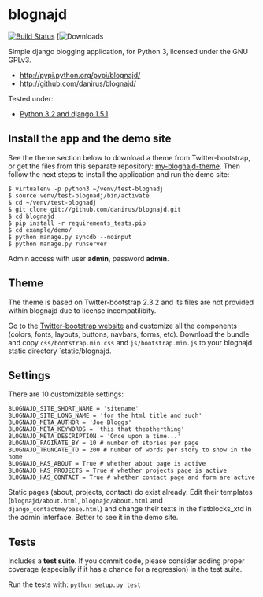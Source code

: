 # blognajd

[![Build Status](https://travis-ci.org/danirus/blognajd.png)](https://travis-ci.org/danirus/blognajd) [![Downloads](https://pypi.python.org/pypi/blognajd)

Simple django blogging application, for Python 3, licensed under the GNU GPLv3.

* http://pypi.python.org/pypi/blognajd/
* http://github.com/danirus/blognajd/

Tested under:

* [Python 3.2 and django 1.5.1](http://buildbot.danir.us/builders/blognajd-py32dj15)


## Install the app and the demo site

See the theme section below to download a theme from Twitter-bootstrap, or get the files from this separate repository: [my-blognajd-theme](https://github.com/danirus/my-blognajd-theme). Then follow the next steps to install the application and run the demo site:

    $ virtualenv -p python3 ~/venv/test-blognadj
    $ source venv/test-blognadj/bin/activate
    $ cd ~/venv/test-blognadj
    $ git clone git://github.com/danirus/blognajd.git
    $ cd blognajd
    $ pip install -r requirements_tests.pip
    $ cd example/demo/
    $ python manage.py syncdb --noinput
    $ python manage.py runserver

Admin access with user **admin**, password **admin**.


## Theme

The theme is based on Twitter-bootstrap 2.3.2 and its files are not provided within blognajd due to license incompatilibity. 

Go to the [Twitter-bootstrap website](http://twitter.github.io/bootstrap/customize.html) and customize all the components (colors, fonts, layouts, buttons, navbars, forms, etc). Download the bundle and copy `css/bootstrap.min.css` and `js/bootstrap.min.js` to your blognajd static directory `static/blognajd.


## Settings

There are 10 customizable settings:

    BLOGNAJD_SITE_SHORT_NAME = 'sitename'
    BLOGNAJD_SITE_LONG_NAME = 'for the html title and such'
    BLOGNAJD_META_AUTHOR = 'Joe Bloggs'
    BLOGNAJD_META_KEYWORDS = 'this that theotherthing'
    BLOGNAJD_META_DESCRIPTION = 'Once upon a time...'
    BLOGNAJD_PAGINATE_BY = 10 # number of stories per page
    BLOGNAJD_TRUNCATE_TO = 200 # number of words per story to show in the home
    BLOGNAJD_HAS_ABOUT = True # whether about page is active
    BLOGNAJD_HAS_PROJECTS = True # whether projects page is active
    BLOGNAJD_HAS_CONTACT = True # whether contact page and form are active

Static pages (about, projects, contact) do exist already. Edit their templates (`blognajd/about.html`, `blognajd/about.html` and `django_contactme/base.html`) and change their texts in the flatblocks_xtd in the admin interface. Better to see it in the demo site.


## Tests

Includes a **test suite**. If you commit code, please consider adding proper coverage (especially if it has a chance for a regression) in the test suite.

Run the tests with:  ``python setup.py test``
